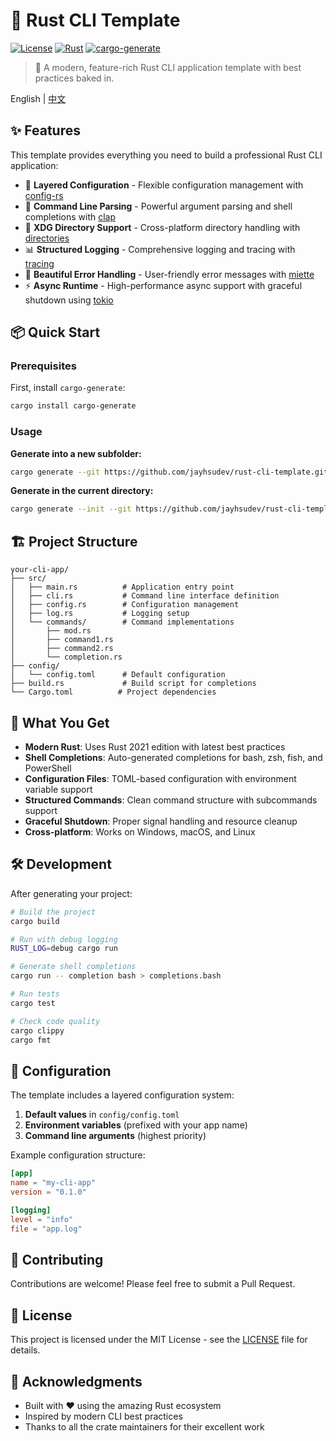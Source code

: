 # 🦀 Rust CLI Template

[![License](https://img.shields.io/github/license/jayhsudev/rust-cli-template)](LICENSE)
[![Rust](https://img.shields.io/badge/rust-1.56%2B-blue.svg)](https://www.rust-lang.org)
[![cargo-generate](https://img.shields.io/badge/cargo--generate-template-orange.svg)](https://github.com/cargo-generate/cargo-generate)

> 🚀 A modern, feature-rich Rust CLI application template with best practices baked in.

English | [中文](README_zh-CN.md)

## ✨ Features

This template provides everything you need to build a professional Rust CLI application:

- 🔧 **Layered Configuration** - Flexible configuration management with [config-rs](https://github.com/mehcode/config-rs)
- 🎯 **Command Line Parsing** - Powerful argument parsing and shell completions with [clap](https://github.com/clap-rs/clap)
- 📁 **XDG Directory Support** - Cross-platform directory handling with [directories](https://github.com/dirs-dev/directories-rs)
- 📊 **Structured Logging** - Comprehensive logging and tracing with [tracing](https://github.com/tokio-rs/tracing)
- 🎨 **Beautiful Error Handling** - User-friendly error messages with [miette](https://github.com/zkat/miette)
- ⚡ **Async Runtime** - High-performance async support with graceful shutdown using [tokio](https://github.com/tokio-rs/tokio)

## 📦 Quick Start

### Prerequisites

First, install `cargo-generate`:

```bash
cargo install cargo-generate
```

### Usage

**Generate into a new subfolder:**
```bash
cargo generate --git https://github.com/jayhsudev/rust-cli-template.git
```

**Generate in the current directory:**
```bash
cargo generate --init --git https://github.com/jayhsudev/rust-cli-template.git
```

## 🏗️ Project Structure

```
your-cli-app/
├── src/
│   ├── main.rs          # Application entry point
│   ├── cli.rs           # Command line interface definition
│   ├── config.rs        # Configuration management
│   ├── log.rs           # Logging setup
│   └── commands/        # Command implementations
│       ├── mod.rs
│       ├── command1.rs
│       ├── command2.rs
│       └── completion.rs
├── config/
│   └── config.toml      # Default configuration
├── build.rs             # Build script for completions
└── Cargo.toml          # Project dependencies
```

## 🚀 What You Get

- **Modern Rust**: Uses Rust 2021 edition with latest best practices
- **Shell Completions**: Auto-generated completions for bash, zsh, fish, and PowerShell
- **Configuration Files**: TOML-based configuration with environment variable support
- **Structured Commands**: Clean command structure with subcommands support
- **Graceful Shutdown**: Proper signal handling and resource cleanup
- **Cross-platform**: Works on Windows, macOS, and Linux

## 🛠️ Development

After generating your project:

```bash
# Build the project
cargo build

# Run with debug logging
RUST_LOG=debug cargo run

# Generate shell completions
cargo run -- completion bash > completions.bash

# Run tests
cargo test

# Check code quality
cargo clippy
cargo fmt
```

## 📝 Configuration

The template includes a layered configuration system:

1. **Default values** in `config/config.toml`
2. **Environment variables** (prefixed with your app name)
3. **Command line arguments** (highest priority)

Example configuration structure:
```toml
[app]
name = "my-cli-app"
version = "0.1.0"

[logging]
level = "info"
file = "app.log"
```

## 🤝 Contributing

Contributions are welcome! Please feel free to submit a Pull Request.

## 📄 License

This project is licensed under the MIT License - see the [LICENSE](LICENSE) file for details.

## 🙏 Acknowledgments

- Built with ❤️ using the amazing Rust ecosystem
- Inspired by modern CLI best practices
- Thanks to all the crate maintainers for their excellent work
